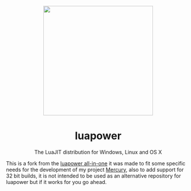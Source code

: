 <html>
    <p align="center">
        <img width="300px" src="https://luapower.com/luapower.png"/>
    </p>
    <h1 align="center">luapower</h1>
    <p align="center">
       The LuaJIT distribution for Windows, Linux and OS X
    </p>
</html>

This is a fork from the [luapower all-in-one](https://github.com/luapower/luapower-all) it was made to fit some specific needs for the development of my project [Mercury](https://github.com/Sledmine/Mercury), also to add support for 32 bit builds, it is not intended to be used as an alternative repository for luapower but if it works for you go ahead.